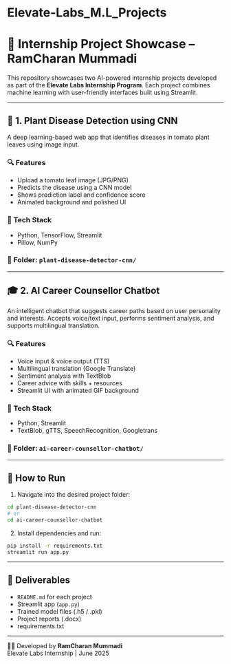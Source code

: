 # Elevate-Labs_M.L_Projects
# 🤖 Internship Project Showcase – RamCharan Mummadi

This repository showcases two AI-powered internship projects developed as part of the **Elevate Labs Internship Program**. Each project combines machine learning with user-friendly interfaces built using Streamlit.

---

## 🌿 1. Plant Disease Detection using CNN

A deep learning-based web app that identifies diseases in tomato plant leaves using image input.

### 🔍 Features
- Upload a tomato leaf image (JPG/PNG)
- Predicts the disease using a CNN model
- Shows prediction label and confidence score
- Animated background and polished UI

### 🧠 Tech Stack
- Python, TensorFlow, Streamlit
- Pillow, NumPy

### 📂 Folder: `plant-disease-detector-cnn/`

---

## 🎓 2. AI Career Counsellor Chatbot

An intelligent chatbot that suggests career paths based on user personality and interests. Accepts voice/text input, performs sentiment analysis, and supports multilingual translation.

### 🔍 Features
- Voice input & voice output (TTS)
- Multilingual translation (Google Translate)
- Sentiment analysis with TextBlob
- Career advice with skills + resources
- Streamlit UI with animated GIF background

### 🧠 Tech Stack
- Python, Streamlit
- TextBlob, gTTS, SpeechRecognition, Googletrans

### 📂 Folder: `ai-career-counsellor-chatbot/`

---

## 🚀 How to Run

1. Navigate into the desired project folder:
```bash
cd plant-disease-detector-cnn
# or
cd ai-career-counsellor-chatbot
```

2. Install dependencies and run:
```bash
pip install -r requirements.txt
streamlit run app.py
```

---

## 📁 Deliverables
- `README.md` for each project
- Streamlit app (`app.py`)
- Trained model files (.h5 / .pkl)
- Project reports (.docx)
- requirements.txt

---

👨‍💻 Developed by **RamCharan Mummadi**  
Elevate Labs Internship | June 2025
